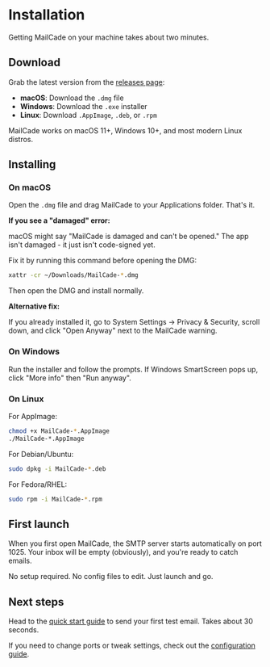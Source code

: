 # Installation

Getting MailCade on your machine takes about two minutes.

## Download

Grab the latest version from the [releases page](https://github.com/olakunlevpn/MailCade/releases):

- **macOS**: Download the `.dmg` file
- **Windows**: Download the `.exe` installer
- **Linux**: Download `.AppImage`, `.deb`, or `.rpm`

MailCade works on macOS 11+, Windows 10+, and most modern Linux distros.

## Installing

### On macOS

Open the `.dmg` file and drag MailCade to your Applications folder. That's it.

**If you see a "damaged" error:**

macOS might say "MailCade is damaged and can't be opened." The app isn't damaged - it just isn't code-signed yet.

Fix it by running this command before opening the DMG:

```bash
xattr -cr ~/Downloads/MailCade-*.dmg
```

Then open the DMG and install normally.

**Alternative fix:**

If you already installed it, go to System Settings → Privacy & Security, scroll down, and click "Open Anyway" next to the MailCade warning.

### On Windows

Run the installer and follow the prompts. If Windows SmartScreen pops up, click "More info" then "Run anyway".

### On Linux

For AppImage:

```bash
chmod +x MailCade-*.AppImage
./MailCade-*.AppImage
```

For Debian/Ubuntu:

```bash
sudo dpkg -i MailCade-*.deb
```

For Fedora/RHEL:

```bash
sudo rpm -i MailCade-*.rpm
```

## First launch

When you first open MailCade, the SMTP server starts automatically on port 1025. Your inbox will be empty (obviously), and you're ready to catch emails.

No setup required. No config files to edit. Just launch and go.

## Next steps

Head to the [quick start guide](quickstart.md) to send your first test email. Takes about 30 seconds.

If you need to change ports or tweak settings, check out the [configuration guide](configuration.md).
